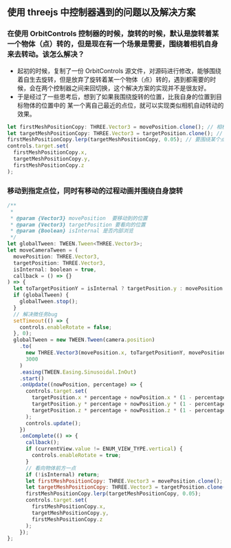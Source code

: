 ## 使用 threejs 中控制器遇到的问题以及解决方案

### 在使用 OrbitControls 控制器的时候，旋转的时候，默认是旋转着某一个物体（点）转的，但是现在有一个场景是需要，围绕着相机自身来去转动。该怎么解决？

- 起初的时候，复制了一份 OrbitControls 源文件，对源码进行修改，能够围绕着自生去旋转，但是放弃了旋转着某一个物体（点）转的，遇到都需要的时候，会在两个控制器之间来回切换，这个解决方案的实现并不是很友好。
- 于是经过了一些思考后，想到了如果我围绕旋转的位置，比我自身的位置到目标物体的位置中的 某一个离自己最近的点位，就可以实现类似相机自动转动的效果。

```javascript
let firstMeshPositionCopy: THREE.Vector3 = movePosition.clone(); // 相机位置
let targetMeshPositionCopy: THREE.Vector3 = targetPosition.clone(); // 目标位置
firstMeshPositionCopy.lerp(targetMeshPositionCopy, 0.05); // 要围绕某个点位旋转的位置
controls.target.set(
  firstMeshPositionCopy.x,
  targetMeshPositionCopy.y,
  firstMeshPositionCopy.z
);
```

### 移动到指定点位，同时有移动的过程动画并围绕自身旋转

```javascript
/**
 *
 * @param {Vector3} movePosition  要移动到的位置
 * @param {Vector3} targetPosition 要看向的位置
 * @param {Boolean} isInternal 是否内部浏览
 */
let globalTween: TWEEN.Tween<THREE.Vector3>;
let moveCameraTween = (
  movePosition: THREE.Vector3,
  targetPosition: THREE.Vector3,
  isInternal: boolean = true,
  callback = () => {}
) => {
  let toTargetPositionY = isInternal ? targetPosition.y : movePosition.y;
  if (globalTween) {
    globalTween.stop();
  }
  // 解决微任务bug
  setTimeout(() => {
    controls.enableRotate = false;
  }, 0);
  globalTween = new TWEEN.Tween(camera.position)
    .to(
      new THREE.Vector3(movePosition.x, toTargetPositionY, movePosition.z),
      3000
    )
    .easing(TWEEN.Easing.Sinusoidal.InOut)
    .start()
    .onUpdate((nowPosition, percentage) => {
      controls.target.set(
        targetPosition.x * percentage + nowPosition.x * (1 - percentage),
        targetPosition.y * percentage + nowPosition.y * (1 - percentage),
        targetPosition.z * percentage + nowPosition.z * (1 - percentage)
      );
      controls.update();
    })
    .onComplete(() => {
      callback();
      if (currentView.value != ENUM_VIEW_TYPE.vertical) {
        controls.enableRotate = true;
      }
      // 看向物体前方一点
      if (!isInternal) return;
      let firstMeshPositionCopy: THREE.Vector3 = movePosition.clone();
      let targetMeshPositionCopy: THREE.Vector3 = targetPosition.clone();
      firstMeshPositionCopy.lerp(targetMeshPositionCopy, 0.05);
      controls.target.set(
        firstMeshPositionCopy.x,
        targetMeshPositionCopy.y,
        firstMeshPositionCopy.z
      );
    });
};
```
